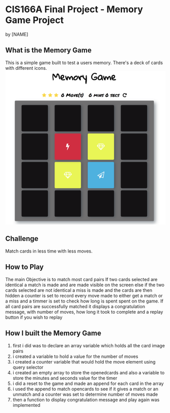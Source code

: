 # CIS166A Final Project - Memory Game Project
by [NAME]

## What is the Memory Game
This is a simple game built to test a users memory. There's a deck of cards with different icons.
![snippet](img/snippet.png)

## Challenge
Match cards in less time with less moves.

## How to Play
The main Objective is to match most card pairs
If two cards selected are identical a match is made and are made visible on the screen else if the two cards selected are not identical a miss is made and the cards are then hidden
a counter is set to record every move made to either get a match or a miss and a timmer is set to check how long is spent spent on the game.
If all card pairs are successfully matched it displays a congratulation message, with number of moves, how long it took to complete and a replay button if you wish to replay

## How I built the Memory Game

1. first i did was to declare an array variable which holds all the card image pairs
2. i created a variable to hold a value for the number of moves
3. i created a counter variable that would hold the move element using query selector
4. i created an empty array to store the openedcards and also a variable to store the minutes and seconds value for the timer
5. i did a reset to the game and made an append for each card in the array
6. i used the append to match opencards to see if it gives a match or an unmatch and a counter was set to determine number of moves made
7. then a function to display congratulation message and play again was implemented
